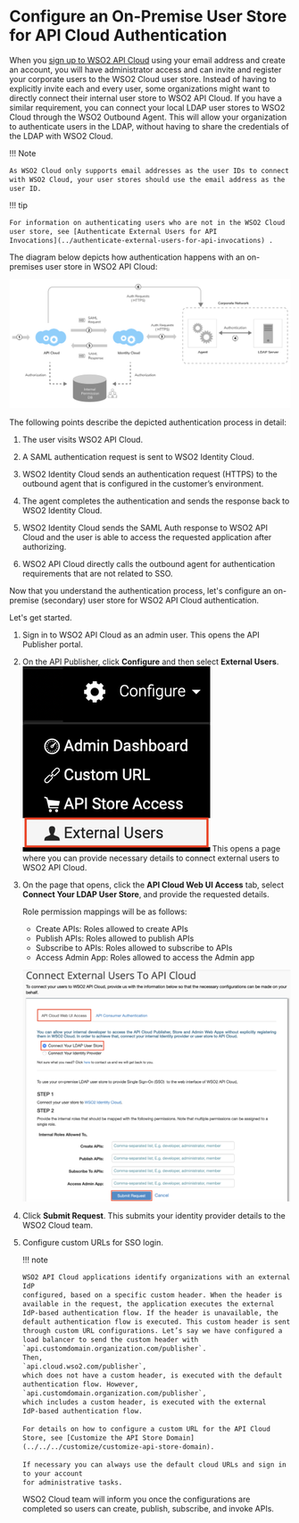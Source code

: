# Configure an On-Premise User Store for API Cloud Authentication

When you [sign up to WSO2 API Cloud](../../../get-started/create-a-wso2-cloud-account) using your email address and create an account, you will have administrator access and can invite and register
your corporate users to the WSO2 Cloud user store. Instead of having to explicitly invite each and every user, some
organizations might want to directly connect their internal user store
to WSO2 API Cloud. If you have a similar requirement, you can connect your local
LDAP user stores to WSO2 Cloud through the WSO2 Outbound
Agent. This will allow your organization to authenticate users
in the LDAP, without having to share the credentials of the LDAP with WSO2
Cloud.

!!! Note

    As WSO2 Cloud only supports email addresses as the user IDs to connect
    with WSO2 Cloud, your user stores should use the email address as the
    user ID.

!!! tip
    
    For information on authenticating users who are not in the WSO2 Cloud
    user store, see [Authenticate External Users for API
    Invocations](../authenticate-external-users-for-api-invocations) .
    

The diagram below depicts how authentication happens with an on-premises
user store in WSO2 API Cloud:  
  
![](../../assets/img/learn/cloud-administration/on-premises-user-store-authentication.png)

The following points describe the depicted authentication process in detail: 

1.  The user visits WSO2 API Cloud.

2.  A SAML authentication request is sent to WSO2 Identity Cloud.

3.  WSO2 Identity Cloud sends an authentication request (HTTPS) to the
    outbound agent that is configured in the customer’s environment.

4.  The agent completes the authentication and sends the response back
    to WSO2 Identity Cloud.

5.  WSO2 Identity Cloud sends the SAML Auth response to WSO2 API Cloud and
    the user is able to access the requested application after
    authorizing.

6.  WSO2 API Cloud directly calls the outbound agent for authentication
    requirements that are not related to SSO.

Now that you understand the authentication process, let's configure an on-premise (secondary) user store for WSO2 API Cloud authentication.

Let's get started.

1.  Sign in to WSO2 API Cloud as an admin user. This opens the API Publisher portal.

2.  On the API Publisher, click **Configure** and then select **External Users**. 
    ![](../../assets/img/learn/cloud-administration/configure-external-users.png)
    This opens a page where you can provide necessary details to connect external users to WSO2 API Cloud.  

3.  On the page that opens, click the **API Cloud Web UI Access** tab, select **Connect Your LDAP User Store**, and provide the requested details. 
 
    Role permission mappings will be as follows:

    -   Create APIs: Roles allowed to create APIs
    -   Publish APIs: Roles allowed to publish APIs
    -   Subscribe to APIs: Roles allowed to subscribe to APIs
    -   Access Admin App: Roles allowed to access the Admin app

    ![](../../assets/img/learn/cloud-administration/connect-your-ldap-user-store.png)

4.  Click **Submit Request**. This submits your identity provider details to the WSO2 Cloud team.


5.  Configure custom URLs for SSO login.

    !!! note
    
        WSO2 API Cloud applications identify organizations with an external IdP
        configured, based on a specific custom header. When the header is
        available in the request, the application executes the external
        IdP-based authentication flow. If the header is unavailable, the
        default authentication flow is executed. This custom header is sent
        through custom URL configurations. Let’s say we have configured a
        load balancer to send the custom header with
        `api.customdomain.organization.com/publisher`.
        Then,
        `api.cloud.wso2.com/publisher`, 
        which does not have a custom header, is executed with the default
        authentication flow. However,
        `api.customdomain.organization.com/publisher`, 
        which includes a custom header, is executed with the external
        IdP-based authentication flow.

        For details on how to configure a custom URL for the API Cloud
        Store, see [Customize the API Store Domain](../../../customize/customize-api-store-domain).
    
        If necessary you can always use the default cloud URLs and sign in to your account
        for administrative tasks.
    

    WSO2 Cloud team will inform you once the configurations are completed so users
    can create, publish, subscribe, and invoke APIs.
